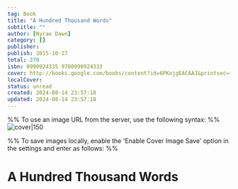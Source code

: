 ```yaml
---
tag: Book
title: "A Hundred Thousand Words"
subtitle: ""
author: [Nyrae Dawn]
category: []
publisher: 
publish: 2015-10-27
total: 270
isbn: 0990924335 9780990924333
cover: http://books.google.com/books/content?id=6PKojgEACAAJ&printsec=frontcover&img=1&zoom=1&source=gbs_api
localCover: 
status: unread
created: 2024-08-14 23:57:18
updated: 2024-08-14 23:57:18
---
```


%% To use an image URL from the server, use the following syntax: %%
![cover|150](http://books.google.com/books/content?id=6PKojgEACAAJ&printsec=frontcover&img=1&zoom=1&source=gbs_api)

%% To save images locally, enable the 'Enable Cover Image Save' option in the settings and enter as follows: %%


# A Hundred Thousand Words